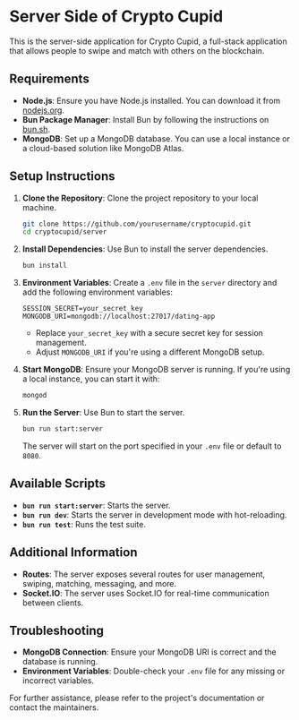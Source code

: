 # Server Side of Crypto Cupid

This is the server-side application for Crypto Cupid, a full-stack application that allows people to swipe and match with others on the blockchain.

## Requirements

- **Node.js**: Ensure you have Node.js installed. You can download it from [nodejs.org](https://nodejs.org/).
- **Bun Package Manager**: Install Bun by following the instructions on [bun.sh](https://bun.sh/docs/installation).
- **MongoDB**: Set up a MongoDB database. You can use a local instance or a cloud-based solution like MongoDB Atlas.

## Setup Instructions

1. **Clone the Repository**: Clone the project repository to your local machine.

   ```bash
   git clone https://github.com/yourusername/cryptocupid.git
   cd cryptocupid/server
   ```

2. **Install Dependencies**: Use Bun to install the server dependencies.

   ```bash
   bun install
   ```

3. **Environment Variables**: Create a `.env` file in the `server` directory and add the following environment variables:

   ```plaintext
   SESSION_SECRET=your_secret_key
   MONGODB_URI=mongodb://localhost:27017/dating-app
   ```

   - Replace `your_secret_key` with a secure secret key for session management.
   - Adjust `MONGODB_URI` if you're using a different MongoDB setup.

4. **Start MongoDB**: Ensure your MongoDB server is running. If you're using a local instance, you can start it with:

   ```bash
   mongod
   ```

5. **Run the Server**: Use Bun to start the server.

   ```bash
   bun run start:server
   ```

   The server will start on the port specified in your `.env` file or default to `8080`.

## Available Scripts

- **`bun run start:server`**: Starts the server.
- **`bun run dev`**: Starts the server in development mode with hot-reloading.
- **`bun run test`**: Runs the test suite.

## Additional Information

- **Routes**: The server exposes several routes for user management, swiping, matching, messaging, and more.
- **Socket.IO**: The server uses Socket.IO for real-time communication between clients.

## Troubleshooting

- **MongoDB Connection**: Ensure your MongoDB URI is correct and the database is running.
- **Environment Variables**: Double-check your `.env` file for any missing or incorrect variables.

For further assistance, please refer to the project's documentation or contact the maintainers.

